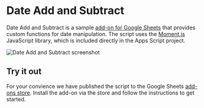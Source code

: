 # Date Add and Subtract

Date Add and Subtract is a sample
[add-on for Google Sheets](https://developers.google.com/apps-script/add-ons)
that provides custom functions for date manipulation. The script uses the
[Moment.js](http://momentjs.com/) JavaScript library, which is included directly
in the Apps Script project.

![Date Add and Subtract screenshot](https://googledrive.com/host/0BwzA1Orbvy5WV0tUQl9WX0FhRTA/date_add_and_subtract.png)

## Try it out

For your convience we have published the script to the Google Sheets
[add-ons store](https://chrome.google.com/webstore/detail/date-add-and-subtract/mhdmhddjinipgjhpicaidhpimlmgnflb).
Install the add-on via the store and follow the instructions to get started.
